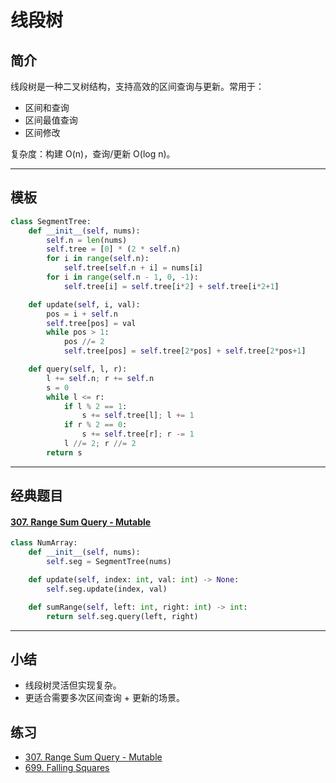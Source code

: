 # 线段树

## 简介

线段树是一种二叉树结构，支持高效的区间查询与更新。常用于：
- 区间和查询
- 区间最值查询
- 区间修改

复杂度：构建 O(n)，查询/更新 O(log n)。

---

## 模板

```python
class SegmentTree:
    def __init__(self, nums):
        self.n = len(nums)
        self.tree = [0] * (2 * self.n)
        for i in range(self.n):
            self.tree[self.n + i] = nums[i]
        for i in range(self.n - 1, 0, -1):
            self.tree[i] = self.tree[i*2] + self.tree[i*2+1]

    def update(self, i, val):
        pos = i + self.n
        self.tree[pos] = val
        while pos > 1:
            pos //= 2
            self.tree[pos] = self.tree[2*pos] + self.tree[2*pos+1]

    def query(self, l, r):
        l += self.n; r += self.n
        s = 0
        while l <= r:
            if l % 2 == 1:
                s += self.tree[l]; l += 1
            if r % 2 == 0:
                s += self.tree[r]; r -= 1
            l //= 2; r //= 2
        return s
```

---

## 经典题目

#### [307. Range Sum Query - Mutable](https://leetcode-cn.com/problems/range-sum-query-mutable/)

```python
class NumArray:
    def __init__(self, nums):
        self.seg = SegmentTree(nums)

    def update(self, index: int, val: int) -> None:
        self.seg.update(index, val)

    def sumRange(self, left: int, right: int) -> int:
        return self.seg.query(left, right)
```

---

## 小结

- 线段树灵活但实现复杂。  
- 更适合需要多次区间查询 + 更新的场景。

## 练习

- [307. Range Sum Query - Mutable](https://leetcode-cn.com/problems/range-sum-query-mutable/)  
- [699. Falling Squares](https://leetcode-cn.com/problems/falling-squares/)
